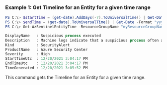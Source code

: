 ### Example 1: Get Timeline for an Entity for a given time range
```powershell
PS C:\> $startTime = (get-date).AddDays(-7).ToUniversalTime() | Get-Date -Format "yyyy-MM-ddThh:00:00.000Z"
PS C:\> $endTime = (get-date).ToUniversalTime() | Get-Date -Format "yyyy-MM-ddThh:00:00.000Z"
PS C:\> Get-AzSentinelEntityTime -ResourceGroupName "myResourceGroupName" -workspaceName "myWorkspaceName" -EntityId "myEntityId" -EndTime $endTime -StartTime $startTime

DisplayName   : Suspicious process executed
Description   : Machine logs indicate that a suspicious process often associated with attacker attempts to access credentials was running on the host.
Kind          : SecurityAlert
ProductName   : Azure Security Center
Severity      : High
StartTimeUtc  : 12/20/2021 3:04:17 PM
EndTimeUtc    : 12/20/2021 3:04:17 PM
TimeGenerated : 12/20/2021 3:05:52 PM
```

This command gets the Timeline for an Entity for a given time range.
